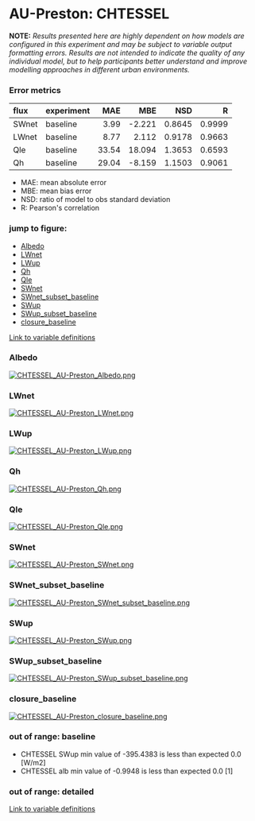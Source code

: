 # AU-Preston: CHTESSEL

**NOTE:** *Results presented here are highly dependent on how models are configured in this experiment and may be subject to variable output formatting errors. Results are not intended to indicate the quality of any individual model, but to help participants better understand and improve modelling approaches in different urban environments.*

### Error metrics

| flux   | experiment   |   MAE |    MBE |    NSD |      R |
|:-------|:-------------|------:|-------:|-------:|-------:|
| SWnet  | baseline     |  3.99 | -2.221 | 0.8645 | 0.9999 |
| LWnet  | baseline     |  8.77 |  2.112 | 0.9178 | 0.9663 |
| Qle    | baseline     | 33.54 | 18.094 | 1.3653 | 0.6593 |
| Qh     | baseline     | 29.04 | -8.159 | 1.1503 | 0.9061 |

 - MAE: mean absolute error
 - MBE: mean bias error
 - NSD: ratio of model to obs standard deviation
 - R: Pearson's correlation

### jump to figure:
 - [Albedo](#albedo)
 - [LWnet](#lwnet)
 - [LWup](#lwup)
 - [Qh](#qh)
 - [Qle](#qle)
 - [SWnet](#swnet)
 - [SWnet_subset_baseline](#swnet_subset_baseline)
 - [SWup](#swup)
 - [SWup_subset_baseline](#swup_subset_baseline)
 - [closure_baseline](#closure_baseline)

[Link to variable definitions](variable_definitions.md)

### <a name="albedo"></a>Albedo
[![CHTESSEL_AU-Preston_Albedo.png](CHTESSEL_AU-Preston_Albedo.png)](CHTESSEL_AU-Preston_Albedo.png)

### <a name="lwnet"></a>LWnet
[![CHTESSEL_AU-Preston_LWnet.png](CHTESSEL_AU-Preston_LWnet.png)](CHTESSEL_AU-Preston_LWnet.png)

### <a name="lwup"></a>LWup
[![CHTESSEL_AU-Preston_LWup.png](CHTESSEL_AU-Preston_LWup.png)](CHTESSEL_AU-Preston_LWup.png)

### <a name="qh"></a>Qh
[![CHTESSEL_AU-Preston_Qh.png](CHTESSEL_AU-Preston_Qh.png)](CHTESSEL_AU-Preston_Qh.png)

### <a name="qle"></a>Qle
[![CHTESSEL_AU-Preston_Qle.png](CHTESSEL_AU-Preston_Qle.png)](CHTESSEL_AU-Preston_Qle.png)

### <a name="swnet"></a>SWnet
[![CHTESSEL_AU-Preston_SWnet.png](CHTESSEL_AU-Preston_SWnet.png)](CHTESSEL_AU-Preston_SWnet.png)

### <a name="swnet_subset_baseline"></a>SWnet_subset_baseline
[![CHTESSEL_AU-Preston_SWnet_subset_baseline.png](CHTESSEL_AU-Preston_SWnet_subset_baseline.png)](CHTESSEL_AU-Preston_SWnet_subset_baseline.png)

### <a name="swup"></a>SWup
[![CHTESSEL_AU-Preston_SWup.png](CHTESSEL_AU-Preston_SWup.png)](CHTESSEL_AU-Preston_SWup.png)

### <a name="swup_subset_baseline"></a>SWup_subset_baseline
[![CHTESSEL_AU-Preston_SWup_subset_baseline.png](CHTESSEL_AU-Preston_SWup_subset_baseline.png)](CHTESSEL_AU-Preston_SWup_subset_baseline.png)

### <a name="closure_baseline"></a>closure_baseline
[![CHTESSEL_AU-Preston_closure_baseline.png](CHTESSEL_AU-Preston_closure_baseline.png)](CHTESSEL_AU-Preston_closure_baseline.png)

### out of range: baseline

 - CHTESSEL SWup min value of -395.4383 is less than expected 0.0 [W/m2]
 - CHTESSEL alb min value of -0.9948 is less than expected 0.0 [1]

### out of range: detailed



[Link to variable definitions](variable_definitions.md)

